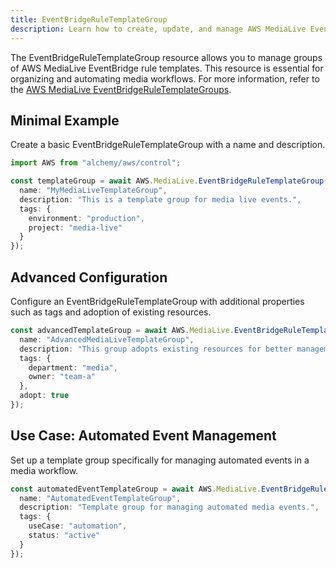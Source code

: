 ```yaml
---
title: EventBridgeRuleTemplateGroup
description: Learn how to create, update, and manage AWS MediaLive EventBridgeRuleTemplateGroups using Alchemy Cloud Control.
---
```



The EventBridgeRuleTemplateGroup resource allows you to manage groups of AWS MediaLive EventBridge rule templates. This resource is essential for organizing and automating media workflows. For more information, refer to the [AWS MediaLive EventBridgeRuleTemplateGroups](https://docs.aws.amazon.com/medialive/latest/userguide/).

## Minimal Example

Create a basic EventBridgeRuleTemplateGroup with a name and description.

```ts
import AWS from "alchemy/aws/control";

const templateGroup = await AWS.MediaLive.EventBridgeRuleTemplateGroup("basic-template-group", {
  name: "MyMediaLiveTemplateGroup",
  description: "This is a template group for media live events.",
  tags: {
    environment: "production",
    project: "media-live"
  }
});
```

## Advanced Configuration

Configure an EventBridgeRuleTemplateGroup with additional properties such as tags and adoption of existing resources.

```ts
const advancedTemplateGroup = await AWS.MediaLive.EventBridgeRuleTemplateGroup("advanced-template-group", {
  name: "AdvancedMediaLiveTemplateGroup",
  description: "This group adopts existing resources for better management.",
  tags: {
    department: "media",
    owner: "team-a"
  },
  adopt: true
});
```

## Use Case: Automated Event Management

Set up a template group specifically for managing automated events in a media workflow.

```ts
const automatedEventTemplateGroup = await AWS.MediaLive.EventBridgeRuleTemplateGroup("automated-event-group", {
  name: "AutomatedEventTemplateGroup",
  description: "Template group for managing automated media events.",
  tags: {
    useCase: "automation",
    status: "active"
  }
});
```
